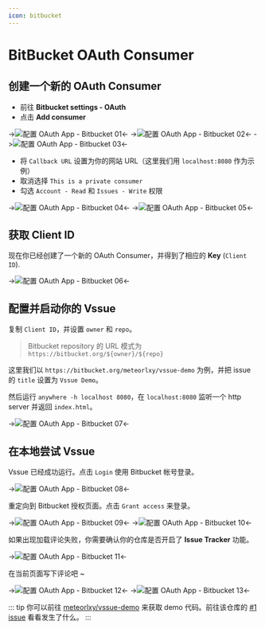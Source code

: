 ```yaml
---
icon: bitbucket
---
```


# BitBucket OAuth Consumer

## 创建一个新的 OAuth Consumer

- 前往 **Bitbucket settings - OAuth**
- 点击 **Add consumer**

->![配置 OAuth App - Bitbucket 01](/img/oauth-app-bitbucket-01.png)<-
->![配置 OAuth App - Bitbucket 02](/img/oauth-app-bitbucket-02.png)<-
->![配置 OAuth App - Bitbucket 03](/img/oauth-app-bitbucket-03.png)<-

- 将 `Callback URL` 设置为你的网站 URL（这里我们用 `localhost:8080` 作为示例）
- 取消选择 `This is a private consumer`
- 勾选 `Account - Read` 和 `Issues - Write` 权限

->![配置 OAuth App - Bitbucket 04](/img/oauth-app-bitbucket-04.png)<-
->![配置 OAuth App - Bitbucket 05](/img/oauth-app-bitbucket-05.png)<-

## 获取 Client ID

现在你已经创建了一个新的 OAuth Consumer，并得到了相应的 **Key** (`Client ID`).

->![配置 OAuth App - Bitbucket 06](/img/oauth-app-bitbucket-06.png)<-

## 配置并启动你的 Vssue

复制 `Client ID`，并设置 `owner` 和 `repo`。

> Bitbucket repository 的 URL 模式为 `https://bitbucket.org/${owner}/${repo}`

这里我们以 `https://bitbucket.org/meteorlxy/vssue-demo` 为例，并把 issue 的 `title` 设置为 `Vssue Demo`。

然后运行 `anywhere -h localhost 8080`，在 `localhost:8080` 监听一个 http server 并返回 `index.html`。

->![配置 OAuth App - Bitbucket 07](/img/oauth-app-bitbucket-07.png)<-

## 在本地尝试 Vssue

Vssue 已经成功运行。点击 `Login` 使用 Bitbucket 帐号登录。

->![配置 OAuth App - Bitbucket 08](/img/oauth-app-bitbucket-08.png)<-

重定向到 Bitbucket 授权页面。点击 `Grant access` 来登录。

->![配置 OAuth App - Bitbucket 09](/img/oauth-app-bitbucket-09.png)<-
->![配置 OAuth App - Bitbucket 10](/img/oauth-app-bitbucket-10.png)<-

如果出现加载评论失败，你需要确认你的仓库是否开启了 **Issue Tracker** 功能。

->![配置 OAuth App - Bitbucket 11](/img/oauth-app-bitbucket-11.png)<-

在当前页面写下评论吧 ~

->![配置 OAuth App - Bitbucket 12](/img/oauth-app-bitbucket-12.png)<-
->![配置 OAuth App - Bitbucket 13](/img/oauth-app-bitbucket-13.png)<-

::: tip
你可以前往 [meteorlxy/vssue-demo](https://bitbucket.org/meteorlxy/vssue-demo) 来获取 demo 代码。前往该仓库的 [#1 issue](https://bitbucket.org/meteorlxy/vssue-demo/issues/1) 看看发生了什么。
:::
